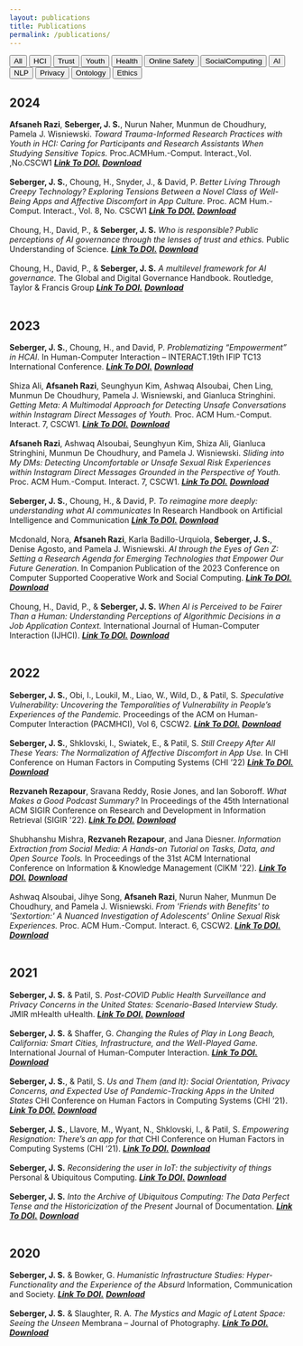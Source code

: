 ```yaml
---
layout: publications
title: Publications
permalink: /publications/
---
```

<button onclick="showContent('All')">All</button>
<button onclick="showContent('HCI')">HCI</button>
<button onclick="showContent('Trust')">Trust</button>
<button onclick="showContent('Youth')">Youth</button>
<button onclick="showContent('Health')">Health</button>
<button onclick="showContent('Online Safety')">Online Safety</button>
<button onclick="showContent('SocialComputing')">SocialComputing</button>
<button onclick="showContent('AI')">AI</button>
<button onclick="showContent('NLP')">NLP</button>
<button onclick="showContent('Privacy')">Privacy</button>
<button onclick="showContent('Ontology')">Ontology</button>
<button onclick="showContent('Ethics')">Ethics</button>
<div id='All' class='Pubcontent' style='display:block;'>
<h2>2024</h2>
<strong>Afsaneh Razi</strong>, <strong>Seberger, J. S.</strong>, Nurun Naher, Munmun de Choudhury, Pamela J. Wisniewski.  <em>Toward Trauma-Informed Research Practices with Youth in HCI: Caring for Participants and Research Assistants When Studying Sensitive Topics.</em> Proc.ACMHum.-Comput. Interact.,Vol. ,No.CSCW1 <a href="https://doi.org/10.1145/3637411"><em> <strong>Link To DOI.</strong></em></a> <a href="https://github.com/donuts-test/donuts-test.github.io/blob/main/Donuts_Colab_Publications_PDF/Toward%20Trauma-Informed%20Research%20Practices%20with%20Youth%20in%20HCI_%20Caring%20for%20Participants%20and%20Research%20Assistants%20When%20Studying%20Sensitive%20Topics.pdf"><em><strong> Download</strong></em></a> <br><br><strong>Seberger, J. S.</strong>, Choung, H., Snyder, J., & David, P. <em>Better Living Through Creepy Technology? Exploring Tensions Between a Novel Class of Well-Being Apps and Affective Discomfort in App Culture.</em> Proc. ACM Hum.-Comput. Interact., Vol. 8, No. CSCW1 <a href="https://doi.org/10.
1145/3637299"><em> <strong>Link To DOI.</strong></em></a> <a href="nan"><em><strong> Download</strong></em></a> <br><br>Choung, H., David, P., & <strong>Seberger, J. S.</strong> <em>Who is responsible? Public perceptions of AI governance through the lenses of trust and ethics.</em>  Public Understanding of Science. <a href="https://doi.org/10.1177/09636625231224592"><em> <strong>Link To DOI.</strong></em></a> <a href="nan"><em><strong> Download</strong></em></a> <br><br>Choung, H., David, P., & <strong>Seberger, J. S.</strong> <em>A multilevel framework for AI governance. </em> The Global and Digital Governance Handbook. Routledge, Taylor & Francis Group <a href="TBD"><em> <strong>Link To DOI.</strong></em></a> <a href="nan"><em><strong> Download</strong></em></a> <br><br><h2>2023</h2>
<strong>Seberger, J. S.</strong>, Choung, H., and David, P. <em>Problematizing “Empowerment” in HCAI.</em> In Human-Computer Interaction – INTERACT.19th IFIP TC13 International Conference.  <a href="https://doi.org/10.1007/978-3-031-42286-7_15"><em> <strong>Link To DOI.</strong></em></a> <a href="https://github.com/donuts-test/donuts-test.github.io/blob/main/Donuts_Colab_Publications_PDF/Problematizing%20%E2%80%9CEmpowerment%E2%80%9D%20in%20HCAI..pdf"><em><strong> Download</strong></em></a> <br><br>Shiza Ali, <strong>Afsaneh Razi</strong>, Seunghyun Kim, Ashwaq Alsoubai, Chen Ling, Munmun De Choudhury, Pamela J. Wisniewski, and Gianluca Stringhini.  <em>Getting Meta: A Multimodal Approach for Detecting Unsafe Conversations within Instagram Direct Messages of Youth.</em> Proc. ACM Hum.-Comput. Interact. 7, CSCW1. <a href="https://doi.org/10.1145/3579608"><em> <strong>Link To DOI.</strong></em></a> <a href="https://github.com/donuts-test/donuts-test.github.io/blob/main/Donuts_Colab_Publications_PDF/Getting%20Meta_%20A%20Multimodal%20Approach%20for%20Detecting%20Unsafe%20Conversations%20within%20Instagram%20Direct%20Messages%20of%20Youth.pdf"><em><strong> Download</strong></em></a> <br><br><strong>Afsaneh Razi</strong>, Ashwaq Alsoubai, Seunghyun Kim, Shiza Ali, Gianluca Stringhini, Munmun De Choudhury, and Pamela J. Wisniewski.  <em>Sliding into My DMs: Detecting Uncomfortable or Unsafe Sexual Risk Experiences within Instagram Direct Messages Grounded in the Perspective of Youth.</em> Proc. ACM Hum.-Comput. Interact. 7, CSCW1. <a href="https://doi.org/10.1145/3579522"><em> <strong>Link To DOI.</strong></em></a> <a href="https://github.com/donuts-test/donuts-test.github.io/blob/main/Donuts_Colab_Publications_PDF/Sliding%20into%20My%20DMs_%20Detecting%20Uncomfortable%20or%20Unsafe%20Sexual%20Risk%20Experiences%20within%20Instagram%20Direct%20Messages%20Grounded%20in%20the%20Perspective%20of%20Youth.pdf"><em><strong> Download</strong></em></a> <br><br><strong>Seberger, J. S.</strong>, Choung, H., & David, P. <em>To reimagine more deeply: understanding what AI communicates</em> In Research Handbook on Artificial Intelligence and Communication <a href="https://doi.org/10.4337/9781803920306.00034"><em> <strong>Link To DOI.</strong></em></a> <a href="nan"><em><strong> Download</strong></em></a> <br><br>Mcdonald, Nora, <strong>Afsaneh Razi</strong>, Karla Badillo-Urquiola, <strong>Seberger, J. S.</strong>, Denise Agosto, and Pamela J. Wisniewski. <em>AI through the Eyes of Gen Z: Setting a Research Agenda for Emerging Technologies that Empower Our Future Generation.</em> In Companion Publication of the 2023 Conference on Computer Supported Cooperative Work and Social Computing. <a href="https://doi.org/10.1145/3584931.3611281"><em> <strong>Link To DOI.</strong></em></a> <a href="https://github.com/donuts-test/donuts-test.github.io/blob/main/Donuts_Colab_Publications_PDF/AI%20through%20the%20Eyes%20of%20Gen%20Z_%20Setting%20a%20Research%20Agenda%20for%20Emerging%20Technologies%20that%20Empower%20Our%20Future%20Generations.pdf"><em><strong> Download</strong></em></a> <br><br>Choung, H., David, P., & <strong>Seberger, J. S.</strong> <em>When AI is Perceived to be Fairer Than a Human: Understanding Perceptions of Algorithmic Decisions in a Job Application Context. </em> International Journal of Human-Computer Interaction (IJHCI). <a href="https://doi.org/10.1080/10447318.2023.2266244"><em> <strong>Link To DOI.</strong></em></a> <a href="https://github.com/donuts-test/donuts-test.github.io/blob/main/Donuts_Colab_Publications_PDF/When%20AI%20is%20Perceived%20to%20Be%20Fairer%20than%20a%20Human%20%20Understanding%20Perceptions%20of%20Algorithmic%20Decisions%20in%20a%20Job%20Application%20C.pdf"><em><strong> Download</strong></em></a> <br><br><h2>2022</h2>
<strong>Seberger, J. S.</strong>, Obi, I., Loukil, M., Liao, W., Wild, D., & Patil, S. <em>Speculative Vulnerability: Uncovering the Temporalities of Vulnerability in People’s Experiences of the Pandemic.</em> Proceedings of the ACM on Human-Computer Interaction (PACMHCI), Vol 6, CSCW2. <a href="https://doi.org/10.1145/3555586"><em> <strong>Link To DOI.</strong></em></a> <a href="nan"><em><strong> Download</strong></em></a> <br><br><strong>Seberger, J. S.</strong>, Shklovski, I., Swiatek, E., & Patil, S. <em>Still Creepy After All These Years: The Normalization of Affective Discomfort in App Use.</em> In CHI Conference on Human Factors in Computing Systems (CHI ’22) <a href="https://doi.org/10.1145/3491102.3502112"><em> <strong>Link To DOI.</strong></em></a> <a href="https://github.com/donuts-test/donuts-test.github.io/blob/main/Donuts_Colab_Publications_PDF/Still%20Creepy%20After%20All%20These%20Years_%20The%20Normalization%20of%20Affective%20Discomfort%20in%20App%20Use.pdf"><em><strong> Download</strong></em></a> <br><br><strong>Rezvaneh Rezapour</strong>, Sravana Reddy, Rosie Jones, and Ian Soboroff. <em> What Makes a Good Podcast Summary?</em>  In Proceedings of the 45th International ACM SIGIR Conference on Research and Development in Information Retrieval (SIGIR '22). <a href="https://doi.org/10.1145/3477495.3531802"><em> <strong>Link To DOI.</strong></em></a> <a href="https://github.com/donuts-test/donuts-test.github.io/blob/main/Donuts_Colab_Publications_PDF/What%20Makes%20a%20Good%20Podcast%20Summary.pdf"><em><strong> Download</strong></em></a> <br><br>Shubhanshu Mishra, <strong>Rezvaneh Rezapour</strong>, and Jana Diesner. <em> Information Extraction from Social Media: A Hands-on Tutorial on Tasks, Data, and Open Source Tools.</em> In Proceedings of the 31st ACM International Conference on Information & Knowledge Management (CIKM '22). <a href="https://doi.org/10.1145/3511808.3557503"><em> <strong>Link To DOI.</strong></em></a> <a href="https://github.com/donuts-test/donuts-test.github.io/blob/main/Donuts_Colab_Publications_PDF/Information%20Extraction%20from%20Social%20Media%20A%20Hands-on%20Tutorial%20on%20Tasks%2C%20Data%2C%20and%20Open%20Source%20Tools..pdf"><em><strong> Download</strong></em></a> <br><br>Ashwaq Alsoubai, Jihye Song, <strong>Afsaneh Razi</strong>, Nurun Naher, Munmun De Choudhury, and Pamela J. Wisniewski. <em>From 'Friends with Benefits' to 'Sextortion:' A Nuanced Investigation of Adolescents' Online Sexual Risk Experiences.</em> Proc. ACM Hum.-Comput. Interact. 6, CSCW2. <a href="https://doi.org/10.1145/3555136"><em> <strong>Link To DOI.</strong></em></a> <a href="https://github.com/donuts-test/donuts-test.github.io/blob/main/Donuts_Colab_Publications_PDF/From%20'Friends%20with%20Benefits'%20to%20'Sextortion_'%20A%20Nuanced%20Investigation%20of%20Adolescents'%20Online%20Sexual%20Risk%20Experiences.pdf"><em><strong> Download</strong></em></a> <br><br><h2>2021</h2>
<strong>Seberger, J. S.</strong> & Patil, S.  <em>Post-COVID Public Health Surveillance and Privacy Concerns in the United States: Scenario-Based Interview Study. </em> JMIR mHealth uHealth. <a href="https://doi.org/10.2196/30871"><em> <strong>Link To DOI.</strong></em></a> <a href="https://github.com/donuts-test/donuts-test.github.io/blob/main/Donuts_Colab_Publications_PDF/Post-COVID%20Public%20Health%20Surveillance%20and%20Privacy%20Concerns%20in%20the%20United%20States-%20Scenario-Based%20Interview%20Study..pdf"><em><strong> Download</strong></em></a> <br><br><strong>Seberger, J. S.</strong> & Shaffer, G. <em>Changing the Rules of Play in Long Beach, California: Smart Cities, Infrastructure, and the Well-Played Game. </em> International Journal of Human-Computer Interaction. <a href="https://doi.org/10.1080/10447318.2021.2012380"><em> <strong>Link To DOI.</strong></em></a> <a href="https://github.com/donuts-test/donuts-test.github.io/blob/main/Donuts_Colab_Publications_PDF/Changing%20the%20Rules%20of%20Play%20in%20Long%20Beach%2C%20California-%20Smart%20Cities%2C%20Infrastructure%2C%20and%20the%20Well-Played%20Game..pdf"><em><strong> Download</strong></em></a> <br><br><strong>Seberger, J. S.</strong>, & Patil, S. <em>Us and Them (and It): Social Orientation, Privacy Concerns, and Expected Use of Pandemic-Tracking Apps in the United States</em> CHI Conference on Human Factors in Computing Systems (CHI ‘21). <a href="https://doi.org/10.1145/3411764.3445485"><em> <strong>Link To DOI.</strong></em></a> <a href="https://github.com/donuts-test/donuts-test.github.io/blob/main/Donuts_Colab_Publications_PDF/Us%20and%20Them%20(and%20It)-%20Social%20Orientation%2C%20Privacy%20Concerns%2C%20and%20Expected%20Use%20of%20Pandemic-Tracking%20Apps%20in%20the%20United%20States.pdf"><em><strong> Download</strong></em></a> <br><br><strong>Seberger, J. S.</strong>, Llavore, M., Wyant, N., Shklovski, I., & Patil, S. <em>Empowering Resignation: There’s an app for that</em> CHI Conference on Human Factors in Computing Systems (CHI ‘21). <a href="https://doi.org/10.1145/3411764.3445293"><em> <strong>Link To DOI.</strong></em></a> <a href="https://github.com/donuts-test/donuts-test.github.io/blob/main/Donuts_Colab_Publications_PDF/Empowering%20Resignation-%20There%E2%80%99s%20an%20app%20for%20that.pdf"><em><strong> Download</strong></em></a> <br><br><strong>Seberger, J. S.</strong> <em>Reconsidering the user in IoT: the subjectivity of things</em> Personal & Ubiquitous Computing. <a href="https://doi.org/10.1007/s00779-020-01513-0"><em> <strong>Link To DOI.</strong></em></a> <a href="nan"><em><strong> Download</strong></em></a> <br><br><strong>Seberger, J. S.</strong> <em>Into the Archive of Ubiquitous Computing: The Data Perfect Tense and the Historicization of the Present</em> Journal of Documentation. <a href="https://doi.org/10.1108/JD-11-2020-0195"><em> <strong>Link To DOI.</strong></em></a> <a href="https://github.com/donuts-test/donuts-test.github.io/blob/main/Donuts_Colab_Publications_PDF/Into%20the%20Archive%20of%20Ubiquitous%20Computing-%20The%20Data%20Perfect%20Tense%20and%20the%20Historicization%20of%20the%20Present.pdf"><em><strong> Download</strong></em></a> <br><br><h2>2020</h2>
<strong>Seberger, J. S.</strong> & Bowker, G. <em>Humanistic Infrastructure Studies: Hyper-Functionality and the Experience of the Absurd</em> Information, Communication and Society. <a href="https://doi.org/10.1080/1369118X.2020.1726985"><em> <strong>Link To DOI.</strong></em></a> <a href="https://github.com/donuts-test/donuts-test.github.io/blob/main/Donuts_Colab_Publications_PDF/Humanistic%20Infrastructure%20Studies-%20Hyper-Functionality%20and%20the%20Experience%20of%20the%20Absurd.pdf"><em><strong> Download</strong></em></a> <br><br><strong>Seberger, J. S.</strong> & Slaughter, R. A. <em>The Mystics and Magic of Latent Space: Seeing the Unseen</em> Membrana – Journal of Photography. <a href="https://doi.org/10.47659/m8.088.art"><em> <strong>Link To DOI.</strong></em></a> <a href="https://github.com/donuts-test/donuts-test.github.io/blob/main/Donuts_Colab_Publications_PDF/The%20Mystics%20and%20Magic%20of%20Latent%20Space-%20Seeing%20the%20Unseen.pdf"><em><strong> Download</strong></em></a> <br><br></div>
<div id='HCI' class='Pubcontent' style='display:none;'>
<h2>2024</h2>
<strong>Afsaneh Razi</strong>, <strong>Seberger, J. S.</strong>, Nurun Naher, Munmun de Choudhury, Pamela J. Wisniewski.  <em>Toward Trauma-Informed Research Practices with Youth in HCI: Caring for Participants and Research Assistants When Studying Sensitive Topics.</em> Proc.ACMHum.-Comput. Interact.,Vol. ,No.CSCW1 <a href="https://doi.org/10.1145/3637411"><em> <strong>Link To DOI.</strong></em></a> <a href="https://github.com/donuts-test/donuts-test.github.io/blob/main/Donuts_Colab_Publications_PDF/Toward%20Trauma-Informed%20Research%20Practices%20with%20Youth%20in%20HCI_%20Caring%20for%20Participants%20and%20Research%20Assistants%20When%20Studying%20Sensitive%20Topics.pdf"><em><strong> Download</strong></em></a> <br><br><strong>Seberger, J. S.</strong>, Choung, H., Snyder, J., & David, P. <em>Better Living Through Creepy Technology? Exploring Tensions Between a Novel Class of Well-Being Apps and Affective Discomfort in App Culture.</em> Proc. ACM Hum.-Comput. Interact., Vol. 8, No. CSCW1 <a href="https://doi.org/10.
1145/3637299"><em> <strong>Link To DOI.</strong></em></a> <a href="nan"><em><strong> Download</strong></em></a> <br><br><h2>2023</h2>
<strong>Seberger, J. S.</strong>, Choung, H., and David, P. <em>Problematizing “Empowerment” in HCAI.</em> In Human-Computer Interaction – INTERACT.19th IFIP TC13 International Conference.  <a href="https://doi.org/10.1007/978-3-031-42286-7_15"><em> <strong>Link To DOI.</strong></em></a> <a href="https://github.com/donuts-test/donuts-test.github.io/blob/main/Donuts_Colab_Publications_PDF/Problematizing%20%E2%80%9CEmpowerment%E2%80%9D%20in%20HCAI..pdf"><em><strong> Download</strong></em></a> <br><br>Shiza Ali, <strong>Afsaneh Razi</strong>, Seunghyun Kim, Ashwaq Alsoubai, Chen Ling, Munmun De Choudhury, Pamela J. Wisniewski, and Gianluca Stringhini.  <em>Getting Meta: A Multimodal Approach for Detecting Unsafe Conversations within Instagram Direct Messages of Youth.</em> Proc. ACM Hum.-Comput. Interact. 7, CSCW1. <a href="https://doi.org/10.1145/3579608"><em> <strong>Link To DOI.</strong></em></a> <a href="https://github.com/donuts-test/donuts-test.github.io/blob/main/Donuts_Colab_Publications_PDF/Getting%20Meta_%20A%20Multimodal%20Approach%20for%20Detecting%20Unsafe%20Conversations%20within%20Instagram%20Direct%20Messages%20of%20Youth.pdf"><em><strong> Download</strong></em></a> <br><br><strong>Afsaneh Razi</strong>, Ashwaq Alsoubai, Seunghyun Kim, Shiza Ali, Gianluca Stringhini, Munmun De Choudhury, and Pamela J. Wisniewski.  <em>Sliding into My DMs: Detecting Uncomfortable or Unsafe Sexual Risk Experiences within Instagram Direct Messages Grounded in the Perspective of Youth.</em> Proc. ACM Hum.-Comput. Interact. 7, CSCW1. <a href="https://doi.org/10.1145/3579522"><em> <strong>Link To DOI.</strong></em></a> <a href="https://github.com/donuts-test/donuts-test.github.io/blob/main/Donuts_Colab_Publications_PDF/Sliding%20into%20My%20DMs_%20Detecting%20Uncomfortable%20or%20Unsafe%20Sexual%20Risk%20Experiences%20within%20Instagram%20Direct%20Messages%20Grounded%20in%20the%20Perspective%20of%20Youth.pdf"><em><strong> Download</strong></em></a> <br><br><strong>Seberger, J. S.</strong>, Choung, H., & David, P. <em>To reimagine more deeply: understanding what AI communicates</em> In Research Handbook on Artificial Intelligence and Communication <a href="https://doi.org/10.4337/9781803920306.00034"><em> <strong>Link To DOI.</strong></em></a> <a href="nan"><em><strong> Download</strong></em></a> <br><br>Mcdonald, Nora, <strong>Afsaneh Razi</strong>, Karla Badillo-Urquiola, <strong>Seberger, J. S.</strong>, Denise Agosto, and Pamela J. Wisniewski. <em>AI through the Eyes of Gen Z: Setting a Research Agenda for Emerging Technologies that Empower Our Future Generation.</em> In Companion Publication of the 2023 Conference on Computer Supported Cooperative Work and Social Computing. <a href="https://doi.org/10.1145/3584931.3611281"><em> <strong>Link To DOI.</strong></em></a> <a href="https://github.com/donuts-test/donuts-test.github.io/blob/main/Donuts_Colab_Publications_PDF/AI%20through%20the%20Eyes%20of%20Gen%20Z_%20Setting%20a%20Research%20Agenda%20for%20Emerging%20Technologies%20that%20Empower%20Our%20Future%20Generations.pdf"><em><strong> Download</strong></em></a> <br><br><h2>2022</h2>
<strong>Seberger, J. S.</strong>, Obi, I., Loukil, M., Liao, W., Wild, D., & Patil, S. <em>Speculative Vulnerability: Uncovering the Temporalities of Vulnerability in People’s Experiences of the Pandemic.</em> Proceedings of the ACM on Human-Computer Interaction (PACMHCI), Vol 6, CSCW2. <a href="https://doi.org/10.1145/3555586"><em> <strong>Link To DOI.</strong></em></a> <a href="nan"><em><strong> Download</strong></em></a> <br><br><strong>Seberger, J. S.</strong>, Shklovski, I., Swiatek, E., & Patil, S. <em>Still Creepy After All These Years: The Normalization of Affective Discomfort in App Use.</em> In CHI Conference on Human Factors in Computing Systems (CHI ’22) <a href="https://doi.org/10.1145/3491102.3502112"><em> <strong>Link To DOI.</strong></em></a> <a href="https://github.com/donuts-test/donuts-test.github.io/blob/main/Donuts_Colab_Publications_PDF/Still%20Creepy%20After%20All%20These%20Years_%20The%20Normalization%20of%20Affective%20Discomfort%20in%20App%20Use.pdf"><em><strong> Download</strong></em></a> <br><br>Shubhanshu Mishra, <strong>Rezvaneh Rezapour</strong>, and Jana Diesner. <em> Information Extraction from Social Media: A Hands-on Tutorial on Tasks, Data, and Open Source Tools.</em> In Proceedings of the 31st ACM International Conference on Information & Knowledge Management (CIKM '22). <a href="https://doi.org/10.1145/3511808.3557503"><em> <strong>Link To DOI.</strong></em></a> <a href="https://github.com/donuts-test/donuts-test.github.io/blob/main/Donuts_Colab_Publications_PDF/Information%20Extraction%20from%20Social%20Media%20A%20Hands-on%20Tutorial%20on%20Tasks%2C%20Data%2C%20and%20Open%20Source%20Tools..pdf"><em><strong> Download</strong></em></a> <br><br>Ashwaq Alsoubai, Jihye Song, <strong>Afsaneh Razi</strong>, Nurun Naher, Munmun De Choudhury, and Pamela J. Wisniewski. <em>From 'Friends with Benefits' to 'Sextortion:' A Nuanced Investigation of Adolescents' Online Sexual Risk Experiences.</em> Proc. ACM Hum.-Comput. Interact. 6, CSCW2. <a href="https://doi.org/10.1145/3555136"><em> <strong>Link To DOI.</strong></em></a> <a href="https://github.com/donuts-test/donuts-test.github.io/blob/main/Donuts_Colab_Publications_PDF/From%20'Friends%20with%20Benefits'%20to%20'Sextortion_'%20A%20Nuanced%20Investigation%20of%20Adolescents'%20Online%20Sexual%20Risk%20Experiences.pdf"><em><strong> Download</strong></em></a> <br><br><h2>2021</h2>
<strong>Seberger, J. S.</strong> & Shaffer, G. <em>Changing the Rules of Play in Long Beach, California: Smart Cities, Infrastructure, and the Well-Played Game. </em> International Journal of Human-Computer Interaction. <a href="https://doi.org/10.1080/10447318.2021.2012380"><em> <strong>Link To DOI.</strong></em></a> <a href="https://github.com/donuts-test/donuts-test.github.io/blob/main/Donuts_Colab_Publications_PDF/Changing%20the%20Rules%20of%20Play%20in%20Long%20Beach%2C%20California-%20Smart%20Cities%2C%20Infrastructure%2C%20and%20the%20Well-Played%20Game..pdf"><em><strong> Download</strong></em></a> <br><br><strong>Seberger, J. S.</strong>, & Patil, S. <em>Us and Them (and It): Social Orientation, Privacy Concerns, and Expected Use of Pandemic-Tracking Apps in the United States</em> CHI Conference on Human Factors in Computing Systems (CHI ‘21). <a href="https://doi.org/10.1145/3411764.3445485"><em> <strong>Link To DOI.</strong></em></a> <a href="https://github.com/donuts-test/donuts-test.github.io/blob/main/Donuts_Colab_Publications_PDF/Us%20and%20Them%20(and%20It)-%20Social%20Orientation%2C%20Privacy%20Concerns%2C%20and%20Expected%20Use%20of%20Pandemic-Tracking%20Apps%20in%20the%20United%20States.pdf"><em><strong> Download</strong></em></a> <br><br><strong>Seberger, J. S.</strong>, Llavore, M., Wyant, N., Shklovski, I., & Patil, S. <em>Empowering Resignation: There’s an app for that</em> CHI Conference on Human Factors in Computing Systems (CHI ‘21). <a href="https://doi.org/10.1145/3411764.3445293"><em> <strong>Link To DOI.</strong></em></a> <a href="https://github.com/donuts-test/donuts-test.github.io/blob/main/Donuts_Colab_Publications_PDF/Empowering%20Resignation-%20There%E2%80%99s%20an%20app%20for%20that.pdf"><em><strong> Download</strong></em></a> <br><br><strong>Seberger, J. S.</strong> <em>Reconsidering the user in IoT: the subjectivity of things</em> Personal & Ubiquitous Computing. <a href="https://doi.org/10.1007/s00779-020-01513-0"><em> <strong>Link To DOI.</strong></em></a> <a href="nan"><em><strong> Download</strong></em></a> <br><br><strong>Seberger, J. S.</strong> <em>Into the Archive of Ubiquitous Computing: The Data Perfect Tense and the Historicization of the Present</em> Journal of Documentation. <a href="https://doi.org/10.1108/JD-11-2020-0195"><em> <strong>Link To DOI.</strong></em></a> <a href="https://github.com/donuts-test/donuts-test.github.io/blob/main/Donuts_Colab_Publications_PDF/Into%20the%20Archive%20of%20Ubiquitous%20Computing-%20The%20Data%20Perfect%20Tense%20and%20the%20Historicization%20of%20the%20Present.pdf"><em><strong> Download</strong></em></a> <br><br><h2>2020</h2>
<strong>Seberger, J. S.</strong> & Bowker, G. <em>Humanistic Infrastructure Studies: Hyper-Functionality and the Experience of the Absurd</em> Information, Communication and Society. <a href="https://doi.org/10.1080/1369118X.2020.1726985"><em> <strong>Link To DOI.</strong></em></a> <a href="https://github.com/donuts-test/donuts-test.github.io/blob/main/Donuts_Colab_Publications_PDF/Humanistic%20Infrastructure%20Studies-%20Hyper-Functionality%20and%20the%20Experience%20of%20the%20Absurd.pdf"><em><strong> Download</strong></em></a> <br><br><strong>Seberger, J. S.</strong> & Slaughter, R. A. <em>The Mystics and Magic of Latent Space: Seeing the Unseen</em> Membrana – Journal of Photography. <a href="https://doi.org/10.47659/m8.088.art"><em> <strong>Link To DOI.</strong></em></a> <a href="https://github.com/donuts-test/donuts-test.github.io/blob/main/Donuts_Colab_Publications_PDF/The%20Mystics%20and%20Magic%20of%20Latent%20Space-%20Seeing%20the%20Unseen.pdf"><em><strong> Download</strong></em></a> <br><br></div>
<div id='Trust' class='Pubcontent' style='display:none;'>
<h2>2024</h2>
<strong>Seberger, J. S.</strong>, Choung, H., Snyder, J., & David, P. <em>Better Living Through Creepy Technology? Exploring Tensions Between a Novel Class of Well-Being Apps and Affective Discomfort in App Culture.</em> Proc. ACM Hum.-Comput. Interact., Vol. 8, No. CSCW1 <a href="https://doi.org/10.
1145/3637299"><em> <strong>Link To DOI.</strong></em></a> <a href="nan"><em><strong> Download</strong></em></a> <br><br>Choung, H., David, P., & <strong>Seberger, J. S.</strong> <em>Who is responsible? Public perceptions of AI governance through the lenses of trust and ethics.</em>  Public Understanding of Science. <a href="https://doi.org/10.1177/09636625231224592"><em> <strong>Link To DOI.</strong></em></a> <a href="nan"><em><strong> Download</strong></em></a> <br><br><h2>2021</h2>
<strong>Seberger, J. S.</strong> & Shaffer, G. <em>Changing the Rules of Play in Long Beach, California: Smart Cities, Infrastructure, and the Well-Played Game. </em> International Journal of Human-Computer Interaction. <a href="https://doi.org/10.1080/10447318.2021.2012380"><em> <strong>Link To DOI.</strong></em></a> <a href="https://github.com/donuts-test/donuts-test.github.io/blob/main/Donuts_Colab_Publications_PDF/Changing%20the%20Rules%20of%20Play%20in%20Long%20Beach%2C%20California-%20Smart%20Cities%2C%20Infrastructure%2C%20and%20the%20Well-Played%20Game..pdf"><em><strong> Download</strong></em></a> <br><br></div>
<div id='Youth' class='Pubcontent' style='display:none;'>
<h2>2024</h2>
<strong>Afsaneh Razi</strong>, <strong>Seberger, J. S.</strong>, Nurun Naher, Munmun de Choudhury, Pamela J. Wisniewski.  <em>Toward Trauma-Informed Research Practices with Youth in HCI: Caring for Participants and Research Assistants When Studying Sensitive Topics.</em> Proc.ACMHum.-Comput. Interact.,Vol. ,No.CSCW1 <a href="https://doi.org/10.1145/3637411"><em> <strong>Link To DOI.</strong></em></a> <a href="https://github.com/donuts-test/donuts-test.github.io/blob/main/Donuts_Colab_Publications_PDF/Toward%20Trauma-Informed%20Research%20Practices%20with%20Youth%20in%20HCI_%20Caring%20for%20Participants%20and%20Research%20Assistants%20When%20Studying%20Sensitive%20Topics.pdf"><em><strong> Download</strong></em></a> <br><br><h2>2023</h2>
Shiza Ali, <strong>Afsaneh Razi</strong>, Seunghyun Kim, Ashwaq Alsoubai, Chen Ling, Munmun De Choudhury, Pamela J. Wisniewski, and Gianluca Stringhini.  <em>Getting Meta: A Multimodal Approach for Detecting Unsafe Conversations within Instagram Direct Messages of Youth.</em> Proc. ACM Hum.-Comput. Interact. 7, CSCW1. <a href="https://doi.org/10.1145/3579608"><em> <strong>Link To DOI.</strong></em></a> <a href="https://github.com/donuts-test/donuts-test.github.io/blob/main/Donuts_Colab_Publications_PDF/Getting%20Meta_%20A%20Multimodal%20Approach%20for%20Detecting%20Unsafe%20Conversations%20within%20Instagram%20Direct%20Messages%20of%20Youth.pdf"><em><strong> Download</strong></em></a> <br><br><strong>Afsaneh Razi</strong>, Ashwaq Alsoubai, Seunghyun Kim, Shiza Ali, Gianluca Stringhini, Munmun De Choudhury, and Pamela J. Wisniewski.  <em>Sliding into My DMs: Detecting Uncomfortable or Unsafe Sexual Risk Experiences within Instagram Direct Messages Grounded in the Perspective of Youth.</em> Proc. ACM Hum.-Comput. Interact. 7, CSCW1. <a href="https://doi.org/10.1145/3579522"><em> <strong>Link To DOI.</strong></em></a> <a href="https://github.com/donuts-test/donuts-test.github.io/blob/main/Donuts_Colab_Publications_PDF/Sliding%20into%20My%20DMs_%20Detecting%20Uncomfortable%20or%20Unsafe%20Sexual%20Risk%20Experiences%20within%20Instagram%20Direct%20Messages%20Grounded%20in%20the%20Perspective%20of%20Youth.pdf"><em><strong> Download</strong></em></a> <br><br>Mcdonald, Nora, <strong>Afsaneh Razi</strong>, Karla Badillo-Urquiola, <strong>Seberger, J. S.</strong>, Denise Agosto, and Pamela J. Wisniewski. <em>AI through the Eyes of Gen Z: Setting a Research Agenda for Emerging Technologies that Empower Our Future Generation.</em> In Companion Publication of the 2023 Conference on Computer Supported Cooperative Work and Social Computing. <a href="https://doi.org/10.1145/3584931.3611281"><em> <strong>Link To DOI.</strong></em></a> <a href="https://github.com/donuts-test/donuts-test.github.io/blob/main/Donuts_Colab_Publications_PDF/AI%20through%20the%20Eyes%20of%20Gen%20Z_%20Setting%20a%20Research%20Agenda%20for%20Emerging%20Technologies%20that%20Empower%20Our%20Future%20Generations.pdf"><em><strong> Download</strong></em></a> <br><br><h2>2022</h2>
Ashwaq Alsoubai, Jihye Song, <strong>Afsaneh Razi</strong>, Nurun Naher, Munmun De Choudhury, and Pamela J. Wisniewski. <em>From 'Friends with Benefits' to 'Sextortion:' A Nuanced Investigation of Adolescents' Online Sexual Risk Experiences.</em> Proc. ACM Hum.-Comput. Interact. 6, CSCW2. <a href="https://doi.org/10.1145/3555136"><em> <strong>Link To DOI.</strong></em></a> <a href="https://github.com/donuts-test/donuts-test.github.io/blob/main/Donuts_Colab_Publications_PDF/From%20'Friends%20with%20Benefits'%20to%20'Sextortion_'%20A%20Nuanced%20Investigation%20of%20Adolescents'%20Online%20Sexual%20Risk%20Experiences.pdf"><em><strong> Download</strong></em></a> <br><br></div>
<div id='Health' class='Pubcontent' style='display:none;'>
<h2>2024</h2>
<strong>Afsaneh Razi</strong>, <strong>Seberger, J. S.</strong>, Nurun Naher, Munmun de Choudhury, Pamela J. Wisniewski.  <em>Toward Trauma-Informed Research Practices with Youth in HCI: Caring for Participants and Research Assistants When Studying Sensitive Topics.</em> Proc.ACMHum.-Comput. Interact.,Vol. ,No.CSCW1 <a href="https://doi.org/10.1145/3637411"><em> <strong>Link To DOI.</strong></em></a> <a href="https://github.com/donuts-test/donuts-test.github.io/blob/main/Donuts_Colab_Publications_PDF/Toward%20Trauma-Informed%20Research%20Practices%20with%20Youth%20in%20HCI_%20Caring%20for%20Participants%20and%20Research%20Assistants%20When%20Studying%20Sensitive%20Topics.pdf"><em><strong> Download</strong></em></a> <br><br><h2>2021</h2>
<strong>Seberger, J. S.</strong> & Patil, S.  <em>Post-COVID Public Health Surveillance and Privacy Concerns in the United States: Scenario-Based Interview Study. </em> JMIR mHealth uHealth. <a href="https://doi.org/10.2196/30871"><em> <strong>Link To DOI.</strong></em></a> <a href="https://github.com/donuts-test/donuts-test.github.io/blob/main/Donuts_Colab_Publications_PDF/Post-COVID%20Public%20Health%20Surveillance%20and%20Privacy%20Concerns%20in%20the%20United%20States-%20Scenario-Based%20Interview%20Study..pdf"><em><strong> Download</strong></em></a> <br><br><strong>Seberger, J. S.</strong>, & Patil, S. <em>Us and Them (and It): Social Orientation, Privacy Concerns, and Expected Use of Pandemic-Tracking Apps in the United States</em> CHI Conference on Human Factors in Computing Systems (CHI ‘21). <a href="https://doi.org/10.1145/3411764.3445485"><em> <strong>Link To DOI.</strong></em></a> <a href="https://github.com/donuts-test/donuts-test.github.io/blob/main/Donuts_Colab_Publications_PDF/Us%20and%20Them%20(and%20It)-%20Social%20Orientation%2C%20Privacy%20Concerns%2C%20and%20Expected%20Use%20of%20Pandemic-Tracking%20Apps%20in%20the%20United%20States.pdf"><em><strong> Download</strong></em></a> <br><br></div>
<div id='Online Safety' class='Pubcontent' style='display:none;'>
<h2>2023</h2>
Shiza Ali, <strong>Afsaneh Razi</strong>, Seunghyun Kim, Ashwaq Alsoubai, Chen Ling, Munmun De Choudhury, Pamela J. Wisniewski, and Gianluca Stringhini.  <em>Getting Meta: A Multimodal Approach for Detecting Unsafe Conversations within Instagram Direct Messages of Youth.</em> Proc. ACM Hum.-Comput. Interact. 7, CSCW1. <a href="https://doi.org/10.1145/3579608"><em> <strong>Link To DOI.</strong></em></a> <a href="https://github.com/donuts-test/donuts-test.github.io/blob/main/Donuts_Colab_Publications_PDF/Getting%20Meta_%20A%20Multimodal%20Approach%20for%20Detecting%20Unsafe%20Conversations%20within%20Instagram%20Direct%20Messages%20of%20Youth.pdf"><em><strong> Download</strong></em></a> <br><br><strong>Afsaneh Razi</strong>, Ashwaq Alsoubai, Seunghyun Kim, Shiza Ali, Gianluca Stringhini, Munmun De Choudhury, and Pamela J. Wisniewski.  <em>Sliding into My DMs: Detecting Uncomfortable or Unsafe Sexual Risk Experiences within Instagram Direct Messages Grounded in the Perspective of Youth.</em> Proc. ACM Hum.-Comput. Interact. 7, CSCW1. <a href="https://doi.org/10.1145/3579522"><em> <strong>Link To DOI.</strong></em></a> <a href="https://github.com/donuts-test/donuts-test.github.io/blob/main/Donuts_Colab_Publications_PDF/Sliding%20into%20My%20DMs_%20Detecting%20Uncomfortable%20or%20Unsafe%20Sexual%20Risk%20Experiences%20within%20Instagram%20Direct%20Messages%20Grounded%20in%20the%20Perspective%20of%20Youth.pdf"><em><strong> Download</strong></em></a> <br><br><h2>2022</h2>
Ashwaq Alsoubai, Jihye Song, <strong>Afsaneh Razi</strong>, Nurun Naher, Munmun De Choudhury, and Pamela J. Wisniewski. <em>From 'Friends with Benefits' to 'Sextortion:' A Nuanced Investigation of Adolescents' Online Sexual Risk Experiences.</em> Proc. ACM Hum.-Comput. Interact. 6, CSCW2. <a href="https://doi.org/10.1145/3555136"><em> <strong>Link To DOI.</strong></em></a> <a href="https://github.com/donuts-test/donuts-test.github.io/blob/main/Donuts_Colab_Publications_PDF/From%20'Friends%20with%20Benefits'%20to%20'Sextortion_'%20A%20Nuanced%20Investigation%20of%20Adolescents'%20Online%20Sexual%20Risk%20Experiences.pdf"><em><strong> Download</strong></em></a> <br><br></div>
<div id='SocialComputing' class='Pubcontent' style='display:none;'>
<h2>2022</h2>
Shubhanshu Mishra, <strong>Rezvaneh Rezapour</strong>, and Jana Diesner. <em> Information Extraction from Social Media: A Hands-on Tutorial on Tasks, Data, and Open Source Tools.</em> In Proceedings of the 31st ACM International Conference on Information & Knowledge Management (CIKM '22). <a href="https://doi.org/10.1145/3511808.3557503"><em> <strong>Link To DOI.</strong></em></a> <a href="https://github.com/donuts-test/donuts-test.github.io/blob/main/Donuts_Colab_Publications_PDF/Information%20Extraction%20from%20Social%20Media%20A%20Hands-on%20Tutorial%20on%20Tasks%2C%20Data%2C%20and%20Open%20Source%20Tools..pdf"><em><strong> Download</strong></em></a> <br><br></div>
<div id='AI' class='Pubcontent' style='display:none;'>
<h2>2024</h2>
Choung, H., David, P., & <strong>Seberger, J. S.</strong> <em>Who is responsible? Public perceptions of AI governance through the lenses of trust and ethics.</em>  Public Understanding of Science. <a href="https://doi.org/10.1177/09636625231224592"><em> <strong>Link To DOI.</strong></em></a> <a href="nan"><em><strong> Download</strong></em></a> <br><br>Choung, H., David, P., & <strong>Seberger, J. S.</strong> <em>A multilevel framework for AI governance. </em> The Global and Digital Governance Handbook. Routledge, Taylor & Francis Group <a href="TBD"><em> <strong>Link To DOI.</strong></em></a> <a href="nan"><em><strong> Download</strong></em></a> <br><br><h2>2023</h2>
<strong>Seberger, J. S.</strong>, Choung, H., & David, P. <em>To reimagine more deeply: understanding what AI communicates</em> In Research Handbook on Artificial Intelligence and Communication <a href="https://doi.org/10.4337/9781803920306.00034"><em> <strong>Link To DOI.</strong></em></a> <a href="nan"><em><strong> Download</strong></em></a> <br><br>Mcdonald, Nora, <strong>Afsaneh Razi</strong>, Karla Badillo-Urquiola, <strong>Seberger, J. S.</strong>, Denise Agosto, and Pamela J. Wisniewski. <em>AI through the Eyes of Gen Z: Setting a Research Agenda for Emerging Technologies that Empower Our Future Generation.</em> In Companion Publication of the 2023 Conference on Computer Supported Cooperative Work and Social Computing. <a href="https://doi.org/10.1145/3584931.3611281"><em> <strong>Link To DOI.</strong></em></a> <a href="https://github.com/donuts-test/donuts-test.github.io/blob/main/Donuts_Colab_Publications_PDF/AI%20through%20the%20Eyes%20of%20Gen%20Z_%20Setting%20a%20Research%20Agenda%20for%20Emerging%20Technologies%20that%20Empower%20Our%20Future%20Generations.pdf"><em><strong> Download</strong></em></a> <br><br>Choung, H., David, P., & <strong>Seberger, J. S.</strong> <em>When AI is Perceived to be Fairer Than a Human: Understanding Perceptions of Algorithmic Decisions in a Job Application Context. </em> International Journal of Human-Computer Interaction (IJHCI). <a href="https://doi.org/10.1080/10447318.2023.2266244"><em> <strong>Link To DOI.</strong></em></a> <a href="https://github.com/donuts-test/donuts-test.github.io/blob/main/Donuts_Colab_Publications_PDF/When%20AI%20is%20Perceived%20to%20Be%20Fairer%20than%20a%20Human%20%20Understanding%20Perceptions%20of%20Algorithmic%20Decisions%20in%20a%20Job%20Application%20C.pdf"><em><strong> Download</strong></em></a> <br><br><h2>2022</h2>
<strong>Rezvaneh Rezapour</strong>, Sravana Reddy, Rosie Jones, and Ian Soboroff. <em> What Makes a Good Podcast Summary?</em>  In Proceedings of the 45th International ACM SIGIR Conference on Research and Development in Information Retrieval (SIGIR '22). <a href="https://doi.org/10.1145/3477495.3531802"><em> <strong>Link To DOI.</strong></em></a> <a href="https://github.com/donuts-test/donuts-test.github.io/blob/main/Donuts_Colab_Publications_PDF/What%20Makes%20a%20Good%20Podcast%20Summary.pdf"><em><strong> Download</strong></em></a> <br><br>Shubhanshu Mishra, <strong>Rezvaneh Rezapour</strong>, and Jana Diesner. <em> Information Extraction from Social Media: A Hands-on Tutorial on Tasks, Data, and Open Source Tools.</em> In Proceedings of the 31st ACM International Conference on Information & Knowledge Management (CIKM '22). <a href="https://doi.org/10.1145/3511808.3557503"><em> <strong>Link To DOI.</strong></em></a> <a href="https://github.com/donuts-test/donuts-test.github.io/blob/main/Donuts_Colab_Publications_PDF/Information%20Extraction%20from%20Social%20Media%20A%20Hands-on%20Tutorial%20on%20Tasks%2C%20Data%2C%20and%20Open%20Source%20Tools..pdf"><em><strong> Download</strong></em></a> <br><br>Ashwaq Alsoubai, Jihye Song, <strong>Afsaneh Razi</strong>, Nurun Naher, Munmun De Choudhury, and Pamela J. Wisniewski. <em>From 'Friends with Benefits' to 'Sextortion:' A Nuanced Investigation of Adolescents' Online Sexual Risk Experiences.</em> Proc. ACM Hum.-Comput. Interact. 6, CSCW2. <a href="https://doi.org/10.1145/3555136"><em> <strong>Link To DOI.</strong></em></a> <a href="https://github.com/donuts-test/donuts-test.github.io/blob/main/Donuts_Colab_Publications_PDF/From%20'Friends%20with%20Benefits'%20to%20'Sextortion_'%20A%20Nuanced%20Investigation%20of%20Adolescents'%20Online%20Sexual%20Risk%20Experiences.pdf"><em><strong> Download</strong></em></a> <br><br><h2>2020</h2>
<strong>Seberger, J. S.</strong> & Slaughter, R. A. <em>The Mystics and Magic of Latent Space: Seeing the Unseen</em> Membrana – Journal of Photography. <a href="https://doi.org/10.47659/m8.088.art"><em> <strong>Link To DOI.</strong></em></a> <a href="https://github.com/donuts-test/donuts-test.github.io/blob/main/Donuts_Colab_Publications_PDF/The%20Mystics%20and%20Magic%20of%20Latent%20Space-%20Seeing%20the%20Unseen.pdf"><em><strong> Download</strong></em></a> <br><br></div>
<div id='NLP' class='Pubcontent' style='display:none;'>
<h2>2022</h2>
<strong>Rezvaneh Rezapour</strong>, Sravana Reddy, Rosie Jones, and Ian Soboroff. <em> What Makes a Good Podcast Summary?</em>  In Proceedings of the 45th International ACM SIGIR Conference on Research and Development in Information Retrieval (SIGIR '22). <a href="https://doi.org/10.1145/3477495.3531802"><em> <strong>Link To DOI.</strong></em></a> <a href="https://github.com/donuts-test/donuts-test.github.io/blob/main/Donuts_Colab_Publications_PDF/What%20Makes%20a%20Good%20Podcast%20Summary.pdf"><em><strong> Download</strong></em></a> <br><br>Shubhanshu Mishra, <strong>Rezvaneh Rezapour</strong>, and Jana Diesner. <em> Information Extraction from Social Media: A Hands-on Tutorial on Tasks, Data, and Open Source Tools.</em> In Proceedings of the 31st ACM International Conference on Information & Knowledge Management (CIKM '22). <a href="https://doi.org/10.1145/3511808.3557503"><em> <strong>Link To DOI.</strong></em></a> <a href="https://github.com/donuts-test/donuts-test.github.io/blob/main/Donuts_Colab_Publications_PDF/Information%20Extraction%20from%20Social%20Media%20A%20Hands-on%20Tutorial%20on%20Tasks%2C%20Data%2C%20and%20Open%20Source%20Tools..pdf"><em><strong> Download</strong></em></a> <br><br>Ashwaq Alsoubai, Jihye Song, <strong>Afsaneh Razi</strong>, Nurun Naher, Munmun De Choudhury, and Pamela J. Wisniewski. <em>From 'Friends with Benefits' to 'Sextortion:' A Nuanced Investigation of Adolescents' Online Sexual Risk Experiences.</em> Proc. ACM Hum.-Comput. Interact. 6, CSCW2. <a href="https://doi.org/10.1145/3555136"><em> <strong>Link To DOI.</strong></em></a> <a href="https://github.com/donuts-test/donuts-test.github.io/blob/main/Donuts_Colab_Publications_PDF/From%20'Friends%20with%20Benefits'%20to%20'Sextortion_'%20A%20Nuanced%20Investigation%20of%20Adolescents'%20Online%20Sexual%20Risk%20Experiences.pdf"><em><strong> Download</strong></em></a> <br><br></div>
<div id='Privacy' class='Pubcontent' style='display:none;'>
<h2>2024</h2>
<strong>Seberger, J. S.</strong>, Choung, H., Snyder, J., & David, P. <em>Better Living Through Creepy Technology? Exploring Tensions Between a Novel Class of Well-Being Apps and Affective Discomfort in App Culture.</em> Proc. ACM Hum.-Comput. Interact., Vol. 8, No. CSCW1 <a href="https://doi.org/10.
1145/3637299"><em> <strong>Link To DOI.</strong></em></a> <a href="nan"><em><strong> Download</strong></em></a> <br><br>Choung, H., David, P., & <strong>Seberger, J. S.</strong> <em>Who is responsible? Public perceptions of AI governance through the lenses of trust and ethics.</em>  Public Understanding of Science. <a href="https://doi.org/10.1177/09636625231224592"><em> <strong>Link To DOI.</strong></em></a> <a href="nan"><em><strong> Download</strong></em></a> <br><br>Choung, H., David, P., & <strong>Seberger, J. S.</strong> <em>A multilevel framework for AI governance. </em> The Global and Digital Governance Handbook. Routledge, Taylor & Francis Group <a href="TBD"><em> <strong>Link To DOI.</strong></em></a> <a href="nan"><em><strong> Download</strong></em></a> <br><br><h2>2023</h2>
Choung, H., David, P., & <strong>Seberger, J. S.</strong> <em>When AI is Perceived to be Fairer Than a Human: Understanding Perceptions of Algorithmic Decisions in a Job Application Context. </em> International Journal of Human-Computer Interaction (IJHCI). <a href="https://doi.org/10.1080/10447318.2023.2266244"><em> <strong>Link To DOI.</strong></em></a> <a href="https://github.com/donuts-test/donuts-test.github.io/blob/main/Donuts_Colab_Publications_PDF/When%20AI%20is%20Perceived%20to%20Be%20Fairer%20than%20a%20Human%20%20Understanding%20Perceptions%20of%20Algorithmic%20Decisions%20in%20a%20Job%20Application%20C.pdf"><em><strong> Download</strong></em></a> <br><br><h2>2022</h2>
<strong>Seberger, J. S.</strong>, Obi, I., Loukil, M., Liao, W., Wild, D., & Patil, S. <em>Speculative Vulnerability: Uncovering the Temporalities of Vulnerability in People’s Experiences of the Pandemic.</em> Proceedings of the ACM on Human-Computer Interaction (PACMHCI), Vol 6, CSCW2. <a href="https://doi.org/10.1145/3555586"><em> <strong>Link To DOI.</strong></em></a> <a href="nan"><em><strong> Download</strong></em></a> <br><br><strong>Seberger, J. S.</strong>, Shklovski, I., Swiatek, E., & Patil, S. <em>Still Creepy After All These Years: The Normalization of Affective Discomfort in App Use.</em> In CHI Conference on Human Factors in Computing Systems (CHI ’22) <a href="https://doi.org/10.1145/3491102.3502112"><em> <strong>Link To DOI.</strong></em></a> <a href="https://github.com/donuts-test/donuts-test.github.io/blob/main/Donuts_Colab_Publications_PDF/Still%20Creepy%20After%20All%20These%20Years_%20The%20Normalization%20of%20Affective%20Discomfort%20in%20App%20Use.pdf"><em><strong> Download</strong></em></a> <br><br><h2>2021</h2>
<strong>Seberger, J. S.</strong> & Patil, S.  <em>Post-COVID Public Health Surveillance and Privacy Concerns in the United States: Scenario-Based Interview Study. </em> JMIR mHealth uHealth. <a href="https://doi.org/10.2196/30871"><em> <strong>Link To DOI.</strong></em></a> <a href="https://github.com/donuts-test/donuts-test.github.io/blob/main/Donuts_Colab_Publications_PDF/Post-COVID%20Public%20Health%20Surveillance%20and%20Privacy%20Concerns%20in%20the%20United%20States-%20Scenario-Based%20Interview%20Study..pdf"><em><strong> Download</strong></em></a> <br><br><strong>Seberger, J. S.</strong>, & Patil, S. <em>Us and Them (and It): Social Orientation, Privacy Concerns, and Expected Use of Pandemic-Tracking Apps in the United States</em> CHI Conference on Human Factors in Computing Systems (CHI ‘21). <a href="https://doi.org/10.1145/3411764.3445485"><em> <strong>Link To DOI.</strong></em></a> <a href="https://github.com/donuts-test/donuts-test.github.io/blob/main/Donuts_Colab_Publications_PDF/Us%20and%20Them%20(and%20It)-%20Social%20Orientation%2C%20Privacy%20Concerns%2C%20and%20Expected%20Use%20of%20Pandemic-Tracking%20Apps%20in%20the%20United%20States.pdf"><em><strong> Download</strong></em></a> <br><br><strong>Seberger, J. S.</strong>, Llavore, M., Wyant, N., Shklovski, I., & Patil, S. <em>Empowering Resignation: There’s an app for that</em> CHI Conference on Human Factors in Computing Systems (CHI ‘21). <a href="https://doi.org/10.1145/3411764.3445293"><em> <strong>Link To DOI.</strong></em></a> <a href="https://github.com/donuts-test/donuts-test.github.io/blob/main/Donuts_Colab_Publications_PDF/Empowering%20Resignation-%20There%E2%80%99s%20an%20app%20for%20that.pdf"><em><strong> Download</strong></em></a> <br><br><strong>Seberger, J. S.</strong> <em>Reconsidering the user in IoT: the subjectivity of things</em> Personal & Ubiquitous Computing. <a href="https://doi.org/10.1007/s00779-020-01513-0"><em> <strong>Link To DOI.</strong></em></a> <a href="nan"><em><strong> Download</strong></em></a> <br><br><strong>Seberger, J. S.</strong> <em>Into the Archive of Ubiquitous Computing: The Data Perfect Tense and the Historicization of the Present</em> Journal of Documentation. <a href="https://doi.org/10.1108/JD-11-2020-0195"><em> <strong>Link To DOI.</strong></em></a> <a href="https://github.com/donuts-test/donuts-test.github.io/blob/main/Donuts_Colab_Publications_PDF/Into%20the%20Archive%20of%20Ubiquitous%20Computing-%20The%20Data%20Perfect%20Tense%20and%20the%20Historicization%20of%20the%20Present.pdf"><em><strong> Download</strong></em></a> <br><br></div>
<div id='Ontology' class='Pubcontent' style='display:none;'>
<h2>2021</h2>
<strong>Seberger, J. S.</strong> <em>Reconsidering the user in IoT: the subjectivity of things</em> Personal & Ubiquitous Computing. <a href="https://doi.org/10.1007/s00779-020-01513-0"><em> <strong>Link To DOI.</strong></em></a> <a href="nan"><em><strong> Download</strong></em></a> <br><br><h2>2020</h2>
<strong>Seberger, J. S.</strong> & Bowker, G. <em>Humanistic Infrastructure Studies: Hyper-Functionality and the Experience of the Absurd</em> Information, Communication and Society. <a href="https://doi.org/10.1080/1369118X.2020.1726985"><em> <strong>Link To DOI.</strong></em></a> <a href="https://github.com/donuts-test/donuts-test.github.io/blob/main/Donuts_Colab_Publications_PDF/Humanistic%20Infrastructure%20Studies-%20Hyper-Functionality%20and%20the%20Experience%20of%20the%20Absurd.pdf"><em><strong> Download</strong></em></a> <br><br></div>
<div id='Ethics' class='Pubcontent' style='display:none;'>
<h2>2024</h2>
Choung, H., David, P., & <strong>Seberger, J. S.</strong> <em>Who is responsible? Public perceptions of AI governance through the lenses of trust and ethics.</em>  Public Understanding of Science. <a href="https://doi.org/10.1177/09636625231224592"><em> <strong>Link To DOI.</strong></em></a> <a href="nan"><em><strong> Download</strong></em></a> <br><br>Choung, H., David, P., & <strong>Seberger, J. S.</strong> <em>A multilevel framework for AI governance. </em> The Global and Digital Governance Handbook. Routledge, Taylor & Francis Group <a href="TBD"><em> <strong>Link To DOI.</strong></em></a> <a href="nan"><em><strong> Download</strong></em></a> <br><br><h2>2023</h2>
Choung, H., David, P., & <strong>Seberger, J. S.</strong> <em>When AI is Perceived to be Fairer Than a Human: Understanding Perceptions of Algorithmic Decisions in a Job Application Context. </em> International Journal of Human-Computer Interaction (IJHCI). <a href="https://doi.org/10.1080/10447318.2023.2266244"><em> <strong>Link To DOI.</strong></em></a> <a href="https://github.com/donuts-test/donuts-test.github.io/blob/main/Donuts_Colab_Publications_PDF/When%20AI%20is%20Perceived%20to%20Be%20Fairer%20than%20a%20Human%20%20Understanding%20Perceptions%20of%20Algorithmic%20Decisions%20in%20a%20Job%20Application%20C.pdf"><em><strong> Download</strong></em></a> <br><br></div>
<script>
function showContent(id) {
  var contents = document.getElementsByClassName('Pubcontent');
  for (var i = 0; i < contents.length; i++) {
    contents[i].style.display = 'none';
  }
  document.getElementById(id).style.display = 'block';
}
</script>
